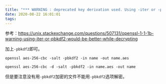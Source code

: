 ```yaml
---
title: "*** WARNING : deprecated key derivation used. Using -iter or -pbkdf2 would be better."
date: 2020-08-22 16:01:01
tags:
---
```


参考：<https://unix.stackexchange.com/questions/507131/openssl-1-1-1b-warning-using-iter-or-pbkdf2-would-be-better-while-decrypting>

加上```-pbkdf2```即可。
```
openssl aes-256-cbc -salt -pbkdf2 -in name -out name.aes
```
```
openssl aes-256-cbc -d -salt -pbkdf2 -in name.aes -out name
```
但是要注意没有用```-pbkdf2```加密的文件不能用```-pbkdf2```选项解密。
